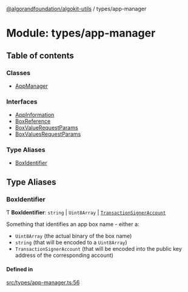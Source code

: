 [@algorandfoundation/algokit-utils](../README.md) / types/app-manager

# Module: types/app-manager

## Table of contents

### Classes

- [AppManager](../classes/types_app_manager.AppManager.md)

### Interfaces

- [AppInformation](../interfaces/types_app_manager.AppInformation.md)
- [BoxReference](../interfaces/types_app_manager.BoxReference.md)
- [BoxValueRequestParams](../interfaces/types_app_manager.BoxValueRequestParams.md)
- [BoxValuesRequestParams](../interfaces/types_app_manager.BoxValuesRequestParams.md)

### Type Aliases

- [BoxIdentifier](types_app_manager.md#boxidentifier)

## Type Aliases

### BoxIdentifier

Ƭ **BoxIdentifier**: `string` \| `Uint8Array` \| [`TransactionSignerAccount`](../interfaces/types_account.TransactionSignerAccount.md)

Something that identifies an app box name - either a:
 * `Uint8Array` (the actual binary of the box name)
 * `string` (that will be encoded to a `Uint8Array`)
 * `TransactionSignerAccount` (that will be encoded into the
   public key address of the corresponding account)

#### Defined in

[src/types/app-manager.ts:56](https://github.com/algorandfoundation/algokit-utils-ts/blob/main/src/types/app-manager.ts#L56)
